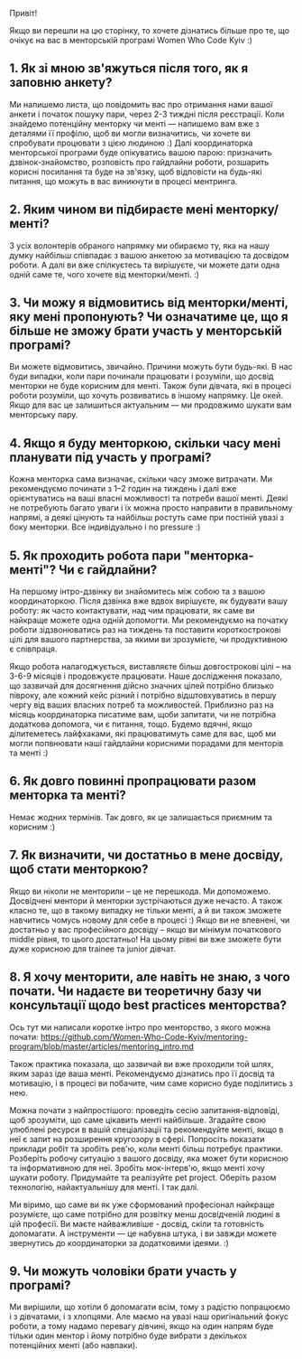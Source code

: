 Привіт!

Якщо ви перешли на цю сторінку, то хочете дізнатись більше про те, що очікує на вас в менторській програмі Women Who Code Kyiv :)

## 1. Як зі мною зв'яжуться після того, як я заповню анкету?

Ми напишемо листа, що повідомить вас про отримання нами вашої анкети і початок пошуку пари, через 2-3 тиждні після реєстрації. Коли знайдемо потенційну менторку чи менті — напишемо вам вже з деталями її профілю, щоб ви могли визначитись, чи хочете ви спробувати процювати з цією людиною :)
Далі координаторка менторської програми буде опікуватись вашою парою: призначить дзвінок-знайомство, розповість про гайдлайни роботи, розшарить корисні посилання та буде на зв'язку, щоб відповісти на будь-які питання, що можуть в вас виникнути в процесі ментринга.

## 2. Яким чином ви підбираєте мені менторку/менті?

З усіх волонтерів обраного напрямку ми обираємо ту, яка на нашу думку найбільш співпадає з вашою анкетою за мотивацією та досвідом роботи. А далі ви вже спілкуєтесь та вирішуєте, чи можете дати одна одній саме те, чого хочете від менторки/менті. :)

## 3. Чи можу я відмовитись від менторки/менті, яку мені пропонують? Чи означатиме це, що я більше не зможу брати участь у менторській програмі?
Ви можете відмовитись, звичайно. Причини можуть бути будь-які. В нас буди випадки, коли пари починали працювати і розуміли, що досвід менторки не буде корисним для менті. Також були дівчата, які в процесі роботи розуміли, що хочуть розвиватись в іншому напрямку. Це окей. Якщо для вас це залишиться актуальним — ми продовжимо шукати вам менторську пару. 

## 4. Якщо я буду менторкою, скільки часу мені планувати під участь у програмі?

Кожна менторка сама визначає, скільки часу зможе витрачати. Ми рекомендуємо починати з 1–2 годин на тиждень і далі вже орієнтуватись на ваші власні можливості та потреби вашої менті. Деякі не потребують багато уваги і їх можна просто направити в правильному напрямі, а деякі цінують та найбільш ростуть саме при постіній увазі з боку менторки. Все індивідуально і no pressure :)

## 5. Як проходить робота пари "менторка-менті"? Чи є гайдлайни?

На першому інтро-дзвінку ви знайомитесь між собою та з вашою координаторкою. 
Після дзвінка вже вдвох вирішуєте, як будувати вашу роботу: як часто контактувати, над чим працювати, як саме ви найкраще можете одна одній допомогти. 
Ми рекомендуємо на початку роботи зідзвонюватись раз на тиждень та поставити короткострокові цілі для вашого партнерства, за якими ви зрозумієте, чи продуктивною є співпраця. 

Якщо робота налагоджується, виставляєте більш довгострокові цілі – на 3-6-9 місяців і продовжуєте працювати. Наше дослідження показало, що зазвичай для досягнення дійсно значних цілей потрібно близько півроку, але кожний кейс різний і потрібно відштовхуватись в першу чергу від ваших власних потреб та можливостей.
Приблизно раз на місяць координаторка писатиме вам, щоби запитати, чи не потрібна додаткова допомога, чи є питання, тощо. Будемо вдячні, якщо ділитеметесь лайфхаками, які працюватимуть саме для вас, щоб ми могли попвнювати наші гайдлайни корисними порадами для менторів та менті :)

## 6. Як довго повинні пропрацювати разом менторка та менті?

Немає жодних термінів. Так довго, як це залишається приємним та корисним :)

## 7. Як визначити, чи достатньо в мене досвіду, щоб стати менторкою?
Якщо ви ніколи не менторили – це не перешкода. Ми допоможемо. Досвідчені ментори й менторки зустрічаються дуже нечасто. А також класно те, що в такому випадку не тільки менті, а й ви також зможете навчитись чомусь новому для себе в процесі :)
Якщо ви не впевнені, чи достатньо у вас професійного досвіду – якщо ви мінімум початкового middle рівня, то цього достатньо! На цьому рівні ви вже зможете бути дуже корисною для trainee та junior дівчат. 
 
## 8. Я хочу менторити, але навіть не знаю, з чого почати. Чи надаєте ви теоретичну базу чи консультації щодо best practices менторства?
Ось тут ми написали коротке інтро про менторство, з якого можна почати: https://github.com/Women-Who-Code-Kyiv/mentoring-program/blob/master/articles/mentoring_intro.md

Також практика показала, що зазвичай ви вже проходили той шлях, яким зараз іде ваша менті. Рекомендуємо дізнатись про її досвід та мотивацію, і в процесі ви побачите, чим саме корисно буде поділитись з нею. 

Можна почати з найпростішого: проведіть сесію запитання-відповіді, щоб зрозуміти, що саме цікавить менті найбільше. Згадайте свою улюблені ресурси в вашій спеціалізації та рекомендуйте менті, якщо в неї є запит на розширення кругозору в сфері. Попросіть показати приклади робіт та зробіть рев'ю, коли менті більш потребує практики. Розберіть робочу ситуацію з вашого досвіду, яка может бути корисною та інформативною для неї. Зробіть мок-інтерв'ю, якщо менті хочу шукати роботу. Придумайте та реалізуйте pet project. Оберіть разом технологію, найактуальнішу для менті. І так далі. 

Ми віримо, що саме ви як уже сформований професіонал найкраще розумієте, що саме потрібно для розвітку менш досвідченій людині в цій професії. Ви маєте найважливіше - досвід, скіли та готовність допомагати. А інструменти — це набувна штука, і ви завжди можете звернутись до координаторки за додатковими ідеями. :)

## 9. Чи можуть чоловіки брати участь у програмі?
Ми вирішили, що хотіли б допомагати всім, тому з радістю попрацюємо і з дівчатами, і з хлопцями. Але маємо на увазі наш оригінальний фокус роботи, а тому надамо перевагу дівчині, якщо на один напрям буде тільки один ментор і йому потрібно буде вибрати з декількох потенційних менті (або навпаки).